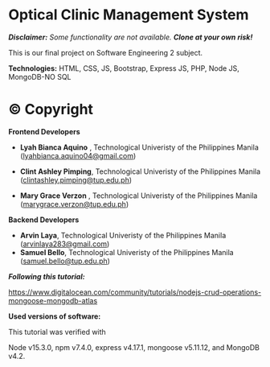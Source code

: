 # Optical Clinic Management System

***Disclaimer:** Some functionality are not available. **Clone at your own risk!***

This is our final project on Software Engineering 2 subject.

**Technologies:** HTML, CSS, JS, Bootstrap, Express JS, PHP, Node JS, MongoDB-NO SQL

# © Copyright
**Frontend Developers**

- **Lyah Bianca Aquino** , Technological Univeristy of the Philippines Manila (lyahbianca.aquino04@gmail.com)

- **Clint Ashley Pimping**, Technological Univeristy of the Philippines Manila (clintashley.pimping@tup.edu.ph)

- **Mary Grace Verzon** , Technological Univeristy of the Philippines Manila (marygrace.verzon@tup.edu.ph)


**Backend Developers**
- **Arvin Laya**, Technological Univeristy of the Philippines Manila (arvinlaya283@gmail.com)
- **Samuel Bello**, Technological Univeristy of the Philippines Manila (samuel.bello@tup.edu.ph)


***Following this tutorial:***

<https://www.digitalocean.com/community/tutorials/nodejs-crud-operations-mongoose-mongodb-atlas>


**Used versions of software:**

This tutorial was verified with 

Node v15.3.0, 
npm v7.4.0, 
express v4.17.1, 
mongoose v5.11.12, 
and MongoDB v4.2.
